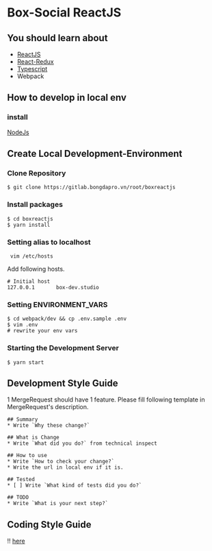 # Box-Social ReactJS

## You should learn about
- [ReactJS](https://reactjs.org/)
- [React-Redux](https://redux.js.org/basics/usage-with-react)
- [Typescript](https://www.typescriptlang.org/)
- Webpack

## How to develop in local env

### install
[NodeJs](https://nodejs.org/en/)


## Create Local Development-Environment
### Clone Repository
```
$ git clone https://gitlab.bongdapro.vn/root/boxreactjs
```
### Install packages
```
$ cd boxreactjs
$ yarn install
```
### Setting alias to localhost
```
 vim /etc/hosts
 ```
 Add following hosts.
 ```
 # Initial host
127.0.0.1       box-dev.studio
```
### Setting ENVIRONMENT_VARS
```
$ cd webpack/dev && cp .env.sample .env
$ vim .env
# rewrite your env vars
```
### Starting the Development Server
```
$ yarn start
```

## Development Style Guide

1 MergeRequest should have 1 feature.
Please fill following template in MergeRequest's description.

```
## Summary
* Write `Why these change?`

## What is Change
* Write `What did you do?` from technical inspect

## How to use
* Write `How to check your change?`
* Write the url in local env if it is.

## Tested
* [ ] Write `What kind of tests did you do?`

## TODO
* Write `What is your next step?`
```

## Coding Style Guide

!! [here](./docs/STYLEGUIDE.md)